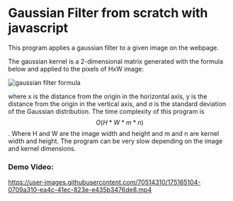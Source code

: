 # Gaussian Filter from scratch with javascript

This program applies a gaussian filter to a given image on the webpage.

The gaussian kernel is a 2-dimensional matrix generated with the formula below and applied to the pixels of HxW image:

![gaussian filter formula](https://user-images.githubusercontent.com/70514310/175166175-3a9493f3-382a-4b77-b51e-c3911385e25c.png)

where x is the distance from the origin in the horizontal axis, y is the distance from the origin in the vertical axis, and σ is the standard deviation of the Gaussian distribution.
The time complexity of this program is $$ O(H * W * m * n) $$. Where H and W are the image width and height and m and n are kernel width and height.
The program can be very slow depending on the image and kernel dimensions.


### Demo Video:

https://user-images.githubusercontent.com/70514310/175165104-0709a310-ea4c-41ec-823e-e435b3476de8.mp4


